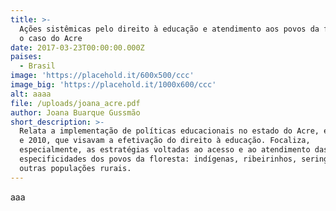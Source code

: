 ```yaml
---
title: >-
  Ações sistêmicas pelo direito à educação e atendimento aos povos da floresta:
  o caso do Acre
date: 2017-03-23T00:00:00.000Z
paises:
  - Brasil
image: 'https://placehold.it/600x500/ccc'
image_big: 'https://placehold.it/1000x600/ccc'
alt: aaaa
file: /uploads/joana_acre.pdf
author: Joana Buarque Gussmão
short_description: >-
  Relata a implementação de políticas educacionais no estado do Acre, entre 1999
  e 2010, que visavam a efetivação do direito à educação. Focaliza,
  especialmente, as estratégias voltadas ao acesso e ao atendimento das
  especificidades dos povos da floresta: indígenas, ribeirinhos, seringueiros e
  outras populações rurais.
---
```

aaa
